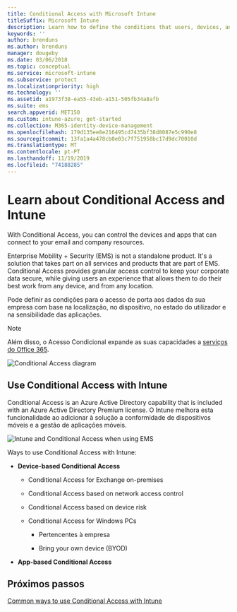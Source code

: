 ```yaml
---
title: Conditional Access with Microsoft Intune
titleSuffix: Microsoft Intune
description: Learn how to define the conditions that users, devices, and apps must meet to access company resources in Microsoft Intune.
keywords: ''
author: brenduns
ms.author: brenduns
manager: dougeby
ms.date: 03/06/2018
ms.topic: conceptual
ms.service: microsoft-intune
ms.subservice: protect
ms.localizationpriority: high
ms.technology: ''
ms.assetid: a1973f38-ea55-43eb-a151-505fb34a8afb
ms.suite: ems
search.appverid: MET150
ms.custom: intune-azure; get-started
ms.collection: M365-identity-device-management
ms.openlocfilehash: 179d135ee8e216495cd7435bf38d8087e5c990e8
ms.sourcegitcommit: 13fa1a4a478cb0e03c7f751958bc17d9dc70010d
ms.translationtype: MT
ms.contentlocale: pt-PT
ms.lasthandoff: 11/19/2019
ms.locfileid: "74188285"
---
```

# <a name="learn-about-conditional-access-and-intune"></a>Learn about Conditional Access and Intune

With Conditional Access, you can control the devices and apps that can connect to your email and company resources. 

Enterprise Mobility + Security (EMS)  is not a standalone product. It's a solution that takes part on all services and products that are part of EMS. Conditional Access provides granular access control to keep your corporate data secure, while giving users an experience that allows them to do their best work from any device, and from any location.

Pode definir as condições para o acesso de porta aos dados da sua empresa com base na localização, no dispositivo, no estado do utilizador e na sensibilidade das aplicações.

> [!NOTE]
> Além disso, o Acesso Condicional expande as suas capacidades a [serviços do Office 365](https://docs.microsoft.com/office365/enterprise/office-365-client-support-conditional-access).

![Conditional Access diagram](./media/conditional-access/ca-diagram-1.png)

## <a name="use-conditional-access-with-intune"></a>Use Conditional Access with Intune

Conditional Access is an Azure Active Directory capability that is included with an Azure Active Directory Premium license. O Intune melhora esta funcionalidade ao adicionar à solução a conformidade de dispositivos móveis e a gestão de aplicações móveis. 

![Intune and Conditional Access when using EMS](./media/conditional-access/intune-with-ca-1.png)

Ways to use Conditional Access with Intune:

- **Device-based Conditional Access**

  - Conditional Access for Exchange on-premises

  - Conditional Access based on network access control

  - Conditional Access based on device risk

  - Conditional Access for Windows PCs

    - Pertencentes à empresa

    - Bring your own device (BYOD)

- **App-based Conditional Access**

## <a name="next-steps"></a>Próximos passos

[Common ways to use Conditional Access with Intune](conditional-access-intune-common-ways-use.md)
